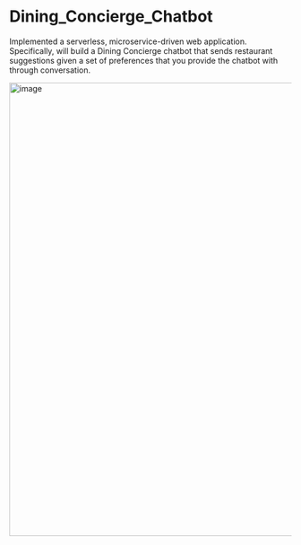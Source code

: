 # Dining_Concierge_Chatbot

Implemented a serverless, microservice-driven web application. Specifically, will build a Dining Concierge chatbot that sends restaurant suggestions given a set of preferences that you provide the chatbot with through conversation.

<img width="808" alt="image" src="https://user-images.githubusercontent.com/25790027/184454897-3a6cbea7-24e7-4848-a0b3-f791df2a6828.png">
